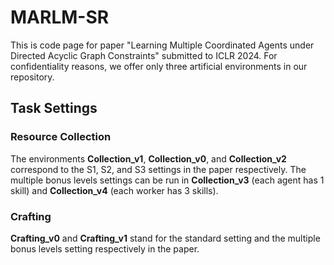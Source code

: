 # MARLM-SR
This is code page for paper "Learning Multiple Coordinated Agents under Directed Acyclic Graph Constraints" submitted to ICLR 2024.
For confidentiality reasons, we offer only three artificial environments in our repository.

## Task Settings
### Resource Collection

The environments **Collection_v1**, **Collection_v0**, and **Collection_v2** correspond to the S1, S2, and S3 settings in the paper respectively. The multiple bonus levels settings can be run in **Collection_v3** (each agent has 1 skill) and **Collection_v4** (each worker has 3 skills).

### Crafting

**Crafting_v0** and **Crafting_v1** stand for the standard setting and the multiple bonus levels setting respectively in the paper.
